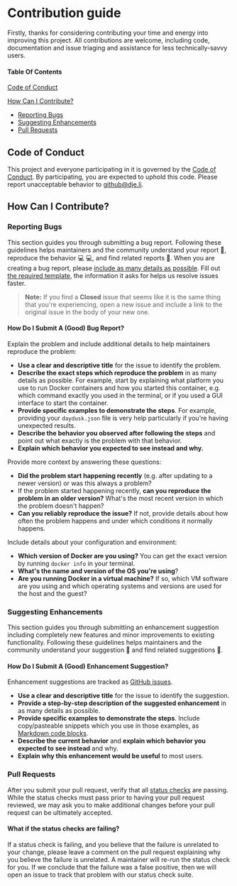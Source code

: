 # Contribution guide

Firstly, thanks for considering contributing your time and energy into improving this project. All contributions are welcome, including code, documentation and issue triaging and assistance for less technically-savvy users.

#### Table Of Contents

[Code of Conduct](#code-of-conduct)

[How Can I Contribute?](#how-can-i-contribute)
  * [Reporting Bugs](#reporting-bugs)
  * [Suggesting Enhancements](#suggesting-enhancements)
  * [Pull Requests](#pull-requests)


## Code of Conduct

This project and everyone participating in it is governed by the [Code of Conduct](.github/CODE_OF_CONDUCT.md). By participating, you are expected to uphold this code. Please report unacceptable behavior to [github@dje.li](mailto:github@dje.li).

## How Can I Contribute?

### Reporting Bugs

This section guides you through submitting a bug report. Following these guidelines helps maintainers and the community understand your report :pencil:, reproduce the behavior :computer: :computer:, and find related reports :mag_right:. When you are creating a bug report, please [include as many details as possible](#how-do-i-submit-a-good-bug-report). Fill out [the required template](https://github.com/Djelibeybi/docker-lifx-daydusk/blob/develop/.github/ISSUE_TEMPLATE/bug_report.md), the information it asks for helps us resolve issues faster.

> **Note:** If you find a **Closed** issue that seems like it is the same thing that you're experiencing, open a new issue and include a link to the original issue in the body of your new one.

#### How Do I Submit A (Good) Bug Report?

Explain the problem and include additional details to help maintainers reproduce the problem:

* **Use a clear and descriptive title** for the issue to identify the problem.
* **Describe the exact steps which reproduce the problem** in as many details as possible. For example, start by explaining what platform you use to run Docker containers and how you started this container, e.g. which command exactly you used in the terminal, or if you used a GUI interface to start the container. 
* **Provide specific examples to demonstrate the steps**. For example, providing your `daydusk.json` file is very help particularly if you're having unexpected results.
* **Describe the behavior you observed after following the steps** and point out what exactly is the problem with that behavior.
* **Explain which behavior you expected to see instead and why.**

Provide more context by answering these questions:

* **Did the problem start happening recently** (e.g. after updating to a newer version) or was this always a problem?
* If the problem started happening recently, **can you reproduce the problem in an older version?** What's the most recent version in which the problem doesn't happen? 
* **Can you reliably reproduce the issue?** If not, provide details about how often the problem happens and under which conditions it normally happens.

Include details about your configuration and environment:

* **Which version of Docker are you using?** You can get the exact version by running `docker info` in your terminal.
* **What's the name and version of the OS you're using**?
* **Are you running Docker in a virtual machine?** If so, which VM software are you using and which operating systems and versions are used for the host and the guest?

### Suggesting Enhancements

This section guides you through submitting an enhancement suggestion including completely new features and minor improvements to existing functionality. Following these guidelines helps maintainers and the community understand your suggestion :pencil: and find related suggestions :mag_right:.

#### How Do I Submit A (Good) Enhancement Suggestion?

Enhancement suggestions are tracked as [GitHub issues](https://guides.github.com/features/issues/). 

* **Use a clear and descriptive title** for the issue to identify the suggestion.
* **Provide a step-by-step description of the suggested enhancement** in as many details as possible.
* **Provide specific examples to demonstrate the steps**. Include copy/pasteable snippets which you use in those examples, as [Markdown code blocks](https://help.github.com/articles/markdown-basics/#multiple-lines).
* **Describe the current behavior** and **explain which behavior you expected to see instead** and why.
* **Explain why this enhancement would be useful** to most users.

### Pull Requests

After you submit your pull request, verify that all [status checks](https://help.github.com/articles/about-status-checks/) are passing. While the status checks must pass prior to having your pull request reviewed, we may ask you to make additional changes before your pull request can be ultimately accepted.

#### What if the status checks are failing?

If a status check is failing, and you believe that the failure is unrelated to your change, please leave a comment on the pull request explaining why you believe the failure is unrelated. A maintainer will re-run the status check for you. If we conclude that the failure was a false positive, then we will open an issue to track that problem with our status check suite.</details>
